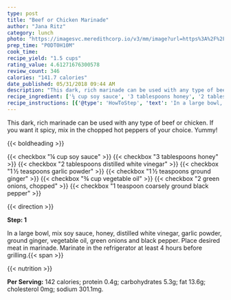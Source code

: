 ```yaml
---
type: post
title: "Beef or Chicken Marinade"
author: "Jana Ritz"
category: lunch
photo: "https://imagesvc.meredithcorp.io/v3/mm/image?url=https%3A%2F%2Fimages.media-allrecipes.com%2Fuserphotos%2F8088867.jpg"
prep_time: "P0DT0H10M"
cook_time: 
recipe_yield: "1.5 cups"
rating_value: 4.61271676300578
review_count: 346
calories: "141.7 calories"
date_published: 05/31/2018 09:44 AM
description: "This dark, rich marinade can be used with any type of beef or chicken. If you want it spicy, mix in the chopped hot peppers of your choice. Yummy!"
recipe_ingredient: ['¼ cup soy sauce', '3 tablespoons honey', '2 tablespoons distilled white vinegar', '1\u2009½ teaspoons garlic powder', '1\u2009½ teaspoons ground ginger', '¾ cup vegetable oil', '2 green onions, chopped', '1 teaspoon coarsely ground black pepper']
recipe_instructions: [{'@type': 'HowToStep', 'text': 'In a large bowl, mix soy sauce, honey, distilled white vinegar, garlic powder, ground ginger, vegetable oil, green onions and black pepper. Place desired meat in marinade. Marinate in the refrigerator at least 4 hours before grilling.\n'}]
---
```


This dark, rich marinade can be used with any type of beef or chicken. If you want it spicy, mix in the chopped hot peppers of your choice. Yummy! 

{{< boldheading >}}

{{< checkbox "¼ cup soy sauce" >}}
{{< checkbox "3 tablespoons honey" >}}
{{< checkbox "2 tablespoons distilled white vinegar" >}}
{{< checkbox "1 ½ teaspoons garlic powder" >}}
{{< checkbox "1 ½ teaspoons ground ginger" >}}
{{< checkbox "¾ cup vegetable oil" >}}
{{< checkbox "2  green onions, chopped" >}}
{{< checkbox "1 teaspoon coarsely ground black pepper" >}}


{{< direction >}}

**Step: 1**

In a large bowl, mix soy sauce, honey, distilled white vinegar, garlic powder, ground ginger, vegetable oil, green onions and black pepper. Place desired meat in marinade. Marinate in the refrigerator at least 4 hours before grilling.{{< span >}}

{{< nutrition >}}

**Per Serving:** 142 calories; protein 0.4g; carbohydrates 5.3g; fat 13.6g; cholesterol 0mg; sodium 301.1mg.